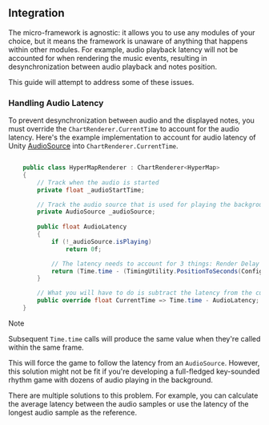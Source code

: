 ## Integration

The micro-framework is agnostic: it allows you to use any modules of your choice, but it means the framework is unaware of anything that happens within other modules. 
For example, audio playback latency will not be accounted for when rendering the music events, resulting in desynchronization between audio playback and notes position.  

This guide will attempt to address some of these issues.

### Handling Audio Latency

To prevent desynchronization between audio and the displayed notes, you must override the  `ChartRenderer.CurrentTime` to account for the audio latency.
Here's the example implementation to account for audio latency of Unity [AudioSource](https://docs.unity3d.com/ScriptReference/AudioSource.html) into `ChartRenderer.CurrentTime`.

```csharp

    public class HyperMapRenderer : ChartRenderer<HyperMap>
    {
        // Track when the audio is started
        private float _audioStartTime;

        // Track the audio source that is used for playing the background music
        private AudioSource _audioSource;
        
        public float AudioLatency
        {
            if (!_audioSource.isPlaying)
                return 0f;

            // The latency needs to account for 3 things: Render Delay from config, the audio start time, and the current position of audio playback
            return (Time.time - (TimingUtility.PositionToSeconds(Config.RenderDelay, Chart.Bpm) + _audioStartTime)) - _audioSource.time;
        } 

        // What you will have to do is subtract the latency from the current time
        public override float CurrentTime => Time.time - AudioLatency;
    }

```

> [!Note]
> Subsequent `Time.time` calls will produce the same value when they're called within the same frame.

This will force the game to follow the latency from an `AudioSource`. However, this solution might not be fit if you're developing a full-fledged key-sounded rhythm game with dozens of audio playing in the background.  

There are multiple solutions to this problem. For example, you can calculate the average latency between the audio samples or use the latency of the longest audio sample as the reference.

